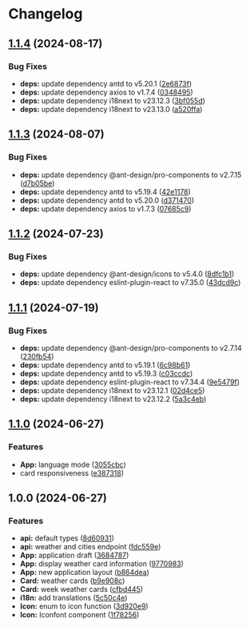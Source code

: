 # Changelog

## [1.1.4](https://github.com/LeleDallas/WeatherWise/compare/v1.1.3...v1.1.4) (2024-08-17)


### Bug Fixes

* **deps:** update dependency antd to v5.20.1 ([2e6873f](https://github.com/LeleDallas/WeatherWise/commit/2e6873fb407d4f2b6f47fb72bfc58eb266ad1c08))
* **deps:** update dependency axios to v1.7.4 ([0348495](https://github.com/LeleDallas/WeatherWise/commit/03484956e44220fdb2338e0677d4cc451e7196ce))
* **deps:** update dependency i18next to v23.12.3 ([3bf055d](https://github.com/LeleDallas/WeatherWise/commit/3bf055d845f310412da59a508f0a0633f0803d80))
* **deps:** update dependency i18next to v23.13.0 ([a520ffa](https://github.com/LeleDallas/WeatherWise/commit/a520ffa9c263e0f82c30bff609e38aefdd0ed1bc))

## [1.1.3](https://github.com/LeleDallas/WeatherWise/compare/v1.1.2...v1.1.3) (2024-08-07)


### Bug Fixes

* **deps:** update dependency @ant-design/pro-components to v2.7.15 ([d7b05be](https://github.com/LeleDallas/WeatherWise/commit/d7b05beb9ec836c9788b3c5819dd72f4960ce7f6))
* **deps:** update dependency antd to v5.19.4 ([42e1178](https://github.com/LeleDallas/WeatherWise/commit/42e1178601d7bd86433fa3c895ce84cd6cedb25a))
* **deps:** update dependency antd to v5.20.0 ([d371470](https://github.com/LeleDallas/WeatherWise/commit/d371470139b40c7344ebcfbb6afc2b5d8d62815f))
* **deps:** update dependency axios to v1.7.3 ([07685c9](https://github.com/LeleDallas/WeatherWise/commit/07685c930f35e31064ca15267053f1aa9ea31d2f))

## [1.1.2](https://github.com/LeleDallas/WeatherWise/compare/v1.1.1...v1.1.2) (2024-07-23)


### Bug Fixes

* **deps:** update dependency @ant-design/icons to v5.4.0 ([8dfc1b1](https://github.com/LeleDallas/WeatherWise/commit/8dfc1b1142a757cd183e8e8509ff26935b4f8b8b))
* **deps:** update dependency eslint-plugin-react to v7.35.0 ([43dcd9c](https://github.com/LeleDallas/WeatherWise/commit/43dcd9c4e987fa67ac1ad5c452b978e9126766d9))

## [1.1.1](https://github.com/LeleDallas/WeatherWise/compare/v1.1.0...v1.1.1) (2024-07-19)


### Bug Fixes

* **deps:** update dependency @ant-design/pro-components to v2.7.14 ([230fb54](https://github.com/LeleDallas/WeatherWise/commit/230fb540b216c79d9ba9684bb41390f4e9b19f65))
* **deps:** update dependency antd to v5.19.1 ([6c98b61](https://github.com/LeleDallas/WeatherWise/commit/6c98b61973b7e4581ad420a48cee436457046251))
* **deps:** update dependency antd to v5.19.3 ([c03ccdc](https://github.com/LeleDallas/WeatherWise/commit/c03ccdca2e1916d77a3eca228bcd888fdebe7a47))
* **deps:** update dependency eslint-plugin-react to v7.34.4 ([9e5479f](https://github.com/LeleDallas/WeatherWise/commit/9e5479f7c46b7420c142139735230f3c6344d701))
* **deps:** update dependency i18next to v23.12.1 ([02d4ce5](https://github.com/LeleDallas/WeatherWise/commit/02d4ce5b7343afb8214d71cf9eac140a95a9798a))
* **deps:** update dependency i18next to v23.12.2 ([5a3c4eb](https://github.com/LeleDallas/WeatherWise/commit/5a3c4eb584c914fe0337109e7e2c115cf10d50ac))

## [1.1.0](https://github.com/LeleDallas/WeatherWise/compare/v1.0.0...v1.1.0) (2024-06-27)


### Features

* **App:** language mode ([3055cbc](https://github.com/LeleDallas/WeatherWise/commit/3055cbc94c274313a9afe7067b2afbc4fed4ac5c))
* card responsiveness ([e387318](https://github.com/LeleDallas/WeatherWise/commit/e387318ac8d212cf663e66956fe04d9dfa08c4b4))

## 1.0.0 (2024-06-27)


### Features

* **api:** default types ([8d60931](https://github.com/LeleDallas/WeatherWise/commit/8d60931076762cd77cf02d8184253e3f8392eedf))
* **api:** weather and cities endpoint ([fdc559e](https://github.com/LeleDallas/WeatherWise/commit/fdc559e8f5dae343602a8a5bd7baad66e9b9fbb9))
* **App:** application draft ([3684787](https://github.com/LeleDallas/WeatherWise/commit/3684787f03c4bf94841c93dab361b9ac4207ea4b))
* **App:** display weather card information ([9770983](https://github.com/LeleDallas/WeatherWise/commit/9770983493a4ef0f8122ca295113ff57c8d28661))
* **App:** new application layout ([b864dea](https://github.com/LeleDallas/WeatherWise/commit/b864dea99a8052b351139be8242fc0070236f92c))
* **Card:** weather cards ([b9e908c](https://github.com/LeleDallas/WeatherWise/commit/b9e908c128872acf73da453e2cd718928f7128a4))
* **Card:** week weather cards ([cfbd445](https://github.com/LeleDallas/WeatherWise/commit/cfbd445b962172920c157a2721b59181ea534ca2))
* **i18n:** add translations ([5c50c4e](https://github.com/LeleDallas/WeatherWise/commit/5c50c4ebefefeca4f3239ab1e21b4a52b3abb29e))
* **Icon:** enum to icon function ([3d920e9](https://github.com/LeleDallas/WeatherWise/commit/3d920e9a51198feae4605c74499ebbe1c5f3bf33))
* **Icon:** Iconfont component ([1f78256](https://github.com/LeleDallas/WeatherWise/commit/1f78256c0a744ad91617a8bc33026e55ec57467b))
